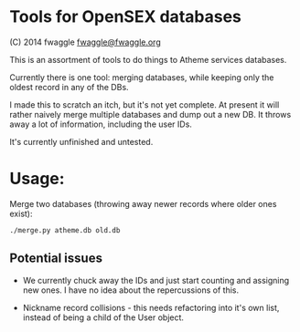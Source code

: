 # Tools for OpenSEX databases
(C) 2014 fwaggle <fwaggle@fwaggle.org>

This is an assortment of tools to do things to Atheme services databases.

Currently there is one tool: merging databases, while keeping only the
oldest record in any of the DBs.

I made this to scratch an itch, but it's not yet complete. At present it
will rather naively merge multiple databases and dump out a new DB. It
throws away a lot of information, including the user IDs.

It's currently unfinished and untested.

# Usage:

Merge two databases (throwing away newer records where older ones exist):

    ./merge.py atheme.db old.db

## Potential issues

* We currently chuck away the IDs and just start counting and assigning
  new ones. I have no idea about the repercussions of this.

* Nickname record collisions - this needs refactoring into it's own list,
  instead of being a child of the User object.
